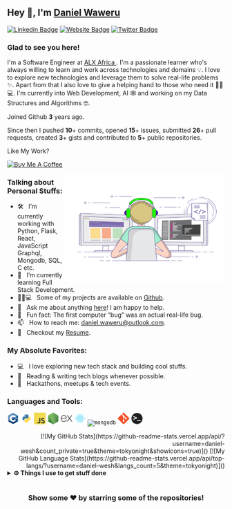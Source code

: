 ## Hey 👋, I'm [Daniel Waweru](https://github.com/daniel-wesh)

[![Linkedin Badge](https://img.shields.io/badge/-LinkedIn-0e76a8?style=flat-square&logo=Linkedin&logoColor=white)](https://www.linkedin.com/in/danielwaweru/)
[![Website Badge](https://img.shields.io/badge/Website-3b5998?style=flat-square&logo=google-chrome&logoColor=white)](https://github.com/daniel-wesh)
[![Twitter Badge](https://img.shields.io/badge/-Twitter-00acee?style=flat-square&logo=Twitter&logoColor=white)](https://twitter.com/_daniel_waweru_)

### Glad to see you here! &nbsp;
 
I'm a Software Engineer at <a href="https://www.alxafrica.com/" target="_blank"> ALX Africa </a>. I'm a passionate learner who's always willing to learn and work across technologies and domains 💡. I love to explore new technologies and leverage them to solve real-life problems ✨. Apart from that I also love to give a helping hand to those who need it 👨🏻💻. I'm currently into Web Development, AI 🕸️ and working on my Data Structures and Algorithms 🤓.

Joined Github **3** years ago.

Since then I pushed **10**+ commits, opened **15**+ issues, submitted **26**+ pull requests, created **3**+ gists and contributed to **5**+ public repositories.

Like My Work?

<a href="https://www.buymeacoffee.com/danielwaweru" target="_blank"><img src="https://cdn.buymeacoffee.com/buttons/v2/default-yellow.png" alt="Buy Me A Coffee" height="60px" width="217px" ></a>

<img align="right" height="250" width="375" alt="" src="giphy.gif" />

### Talking about Personal Stuffs:

- 🛠 &nbsp; I’m currently working with Python, Flask, React, JavaScript <br /> Graphql, Mongodb, SQL, C etc.
- 🚀 &nbsp; I’m currently learning Full Stack Development.
- 👨🏻💻 &nbsp; Some of my projects are available on [Github](https://github.com/daniel-wesh).
- 💬 &nbsp; Ask me about anything [here](https://www.linkedin.com/in/danielwaweru/)! I am happy to help.
- 👾 &nbsp; Fun fact: The first computer “bug” was an actual real-life bug.
- 📫 &nbsp; How to reach me: daniel.waweru@outlook.com.
- 📝 &nbsp; Checkout my [Resume](https://www.linkedin.com/in/danielwaweru/).

### My Absolute Favorites:

- 💻 &nbsp; I love exploring new tech stack and building cool stuffs.
- 📰 &nbsp; Reading & writing tech blogs whenever possible.
- 🍕 &nbsp; Hackathons, meetups & tech events.

### Languages and Tools:

<code><img height="27" src="https://raw.githubusercontent.com/github/explore/80688e429a7d4ef2fca1e82350fe8e3517d3494d/topics/cpp/cpp.png" alt="cpp"></code>
<code><img height="27" src="https://raw.githubusercontent.com/github/explore/80688e429a7d4ef2fca1e82350fe8e3517d3494d/topics/python/python.png" alt="python"></code>
<code><img height="27" src="https://raw.githubusercontent.com/github/explore/80688e429a7d4ef2fca1e82350fe8e3517d3494d/topics/javascript/javascript.png" alt="javascript"></code>
<code><img height="27" src="https://raw.githubusercontent.com/github/explore/80688e429a7d4ef2fca1e82350fe8e3517d3494d/topics/nodejs/nodejs.png" alt="nodejs"></code>
<code><img height="27" src="https://raw.githubusercontent.com/devicons/devicon/master/icons/express/express-original.svg" alt="expressjs"></code>
<code><img height="27" src="https://raw.githubusercontent.com/github/explore/80688e429a7d4ef2fca1e82350fe8e3517d3494d/topics/react/react.png" alt="react"></code>
<code><img height="27" src="https://encrypted-tbn0.gstatic.com/images?q=tbn%3AANd9GcSTTzPAw-55ssm1Im594xYZ9eRQu2JylrkYLg&usqp=CAU" alt="mongodb"></code>
<code><img height="27" src="https://raw.githubusercontent.com/devicons/devicon/master/icons/git/git-original.svg" alt="git"></code>
<code><img height="27" src="https://raw.githubusercontent.com/github/explore/80688e429a7d4ef2fca1e82350fe8e3517d3494d/topics/terminal/terminal.png" alt="terminal"></code>

<!--
<code><img height="25" src="https://raw.githubusercontent.com/github/explore/80688e429a7d4ef2fca1e82350fe8e3517d3494d/topics/sass/sass.png" alt="sass"></code>
-->
<div align = "right">
[![My GitHub Stats](https://github-readme-stats.vercel.app/api/?username=daniel-wesh&count_private=true&theme=tokyonight&showicons=true)]()
[![My GitHub Language Stats](https://github-readme-stats.vercel.app/api/top-langs/?username=daniel-wesh&langs_count=5&theme=tokyonight)]()
</div>
<details>	
  <br />
  <summary><b>⚙️ Things I use to get stuff done</b></summary>
  	<ul>
  	    <li><b>OS:</b> Ubuntu 20.04</li>
	    <li><b>Laptop: </b> DELL LATITUDE (CORE i7)</li>
  	    <li><b>Browser: </b> Brave Web Browser</li>
	    <li><b>Terminal: </b> ZSH: Oh My Zsh (PowerLevel9k)</li>
	    <li><b>Code Editor:</b> VSCode - The best editor out there.</li>
	    <li><b>To Stay Updated:</b> Dev.to, Medium, Linkedin and Twitter.</li>
	    <br />
	⚛️ Checkout My latest perks on LinkedIn <a href="https://www.linkedin.com/in/danielwaweru/">Here</a>.
	</ul>	
</details>

#

<div align="center">

### Show some ❤️ by starring some of the repositories!

</div>
